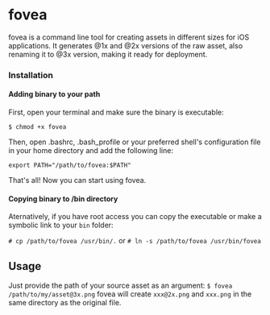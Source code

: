 # fovea
fovea is a command line tool for creating assets in different sizes for iOS applications. It generates @1x and @2x versions of the raw asset, also renaming it to @3x version, making it ready for deployment.

### Installation

#### Adding binary to your path

First, open your terminal and make sure the binary is executable:
 
  `$ chmod +x fovea`

Then, open .bashrc, .bash_profile or your preferred shell's configuration file in your home directory and add the following line:
 
  `export PATH="/path/to/fovea:$PATH"`

That's all! Now you can start using fovea.

#### Copying binary to /bin directory

Aternatively, if you have root access you can copy the executable or make a symbolic link to your `bin` folder:
 
  `# cp /path/to/fovea /usr/bin/.` or `# ln -s /path/to/fovea /usr/bin/fovea`

## Usage  

Just provide the path of your source asset as an argument:
  `$ fovea /path/to/my/asset@3x.png`
fovea will create `xxx@2x.png` and `xxx.png` in the same directory as the original file.

